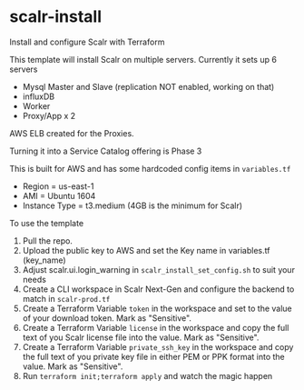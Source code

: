 # scalr-install
Install and configure Scalr with Terraform

This template will install Scalr on multiple servers. Currently it sets up 6 servers

* Mysql Master and Slave (replication NOT enabled, working on that)
* influxDB
* Worker
* Proxy/App x 2

AWS ELB created for the Proxies.

Turning it into a Service Catalog offering is Phase 3

This is built for AWS and has some hardcoded config items in `variables.tf`

* Region = us-east-1
* AMI = Ubuntu 1604
* Instance Type = t3.medium (4GB is the minimum for Scalr)

To use the template

1. Pull the repo.
2. Upload the public key to AWS and set the Key name in variables.tf (key_name)
3. Adjust scalr.ui.login_warning in `scalr_install_set_config.sh` to suit your needs
4. Create a CLI workspace in Scalr Next-Gen and configure the backend to match in `scalr-prod.tf`
5. Create a Terraform Variable `token` in the workspace and set to the value of your download token. Mark as "Sensitive".
6. Create a Terraform Variable `license` in the workspace and copy the full text of you Scalr license file into the value. Mark as "Sensitive".
7. Create a Terraform Variable `private_ssh_key` in the workspace and copy the full text of you private key file in either PEM or PPK format into the value. Mark as "Sensitive".
8. Run `terraform init;terraform apply` and watch the magic happen
